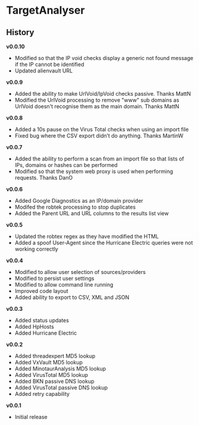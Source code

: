 # TargetAnalyser #

## History ##

**v0.0.10**

- Modified so that the IP void checks display a generic not found message if the IP cannot be identified
- Updated alienvault URL

**v0.0.9**

- Added the ability to make UrlVoid/IpVoid checks passive. Thanks MattN
- Modified the UrlVoid processing to remove "www" sub domains as UrlVoid doesn't recognise them as the main domain. Thanks MattN

**v0.0.8**

- Added a 10s pause on the Virus Total checks when using an import file
- Fixed bug where the CSV export didn’t do anything. Thanks MartinW

**v0.0.7**

- Added the ability to perform a scan from an import file so that lists of IPs, domains or hashes can be performed
- Modified so that the system web proxy is used when performing requests. Thanks DanO

**v0.0.6**

- Added Google Diagnostics as an IP/domain provider
- Modifed the robtek processing to stop duplicates
- Added the Parent URL and URL columns to the results list view

**v0.0.5**

- Updated the robtex regex as they have modified the HTML
- Added a spoof User-Agent since the Hurricane Electric queries were not working correctly

**v0.0.4**

- Modified to allow user selection of sources/providers
- Modified to persist user settings
- Modified to allow command line running
- Improved code layout
- Added ability to export to CSV, XML and JSON

**v0.0.3**

- Added status updates
- Added HpHosts
- Added Hurricane Electric

**v0.0.2**

- Added threadexpert MD5 lookup
- Added VxVault MD5 lookup
- Added MinotaurAnalysis MD5 lookup
- Added VirusTotal MD5 lookup
- Added BKN passive DNS lookup
- Added VirusTotal passive DNS lookup
- Added retry capability

**v0.0.1**

- Initial release

